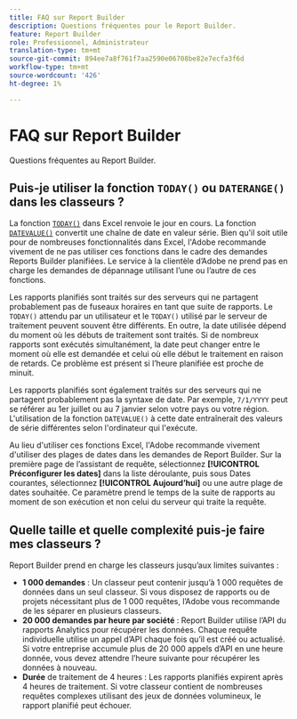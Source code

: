 ```yaml
---
title: FAQ sur Report Builder
description: Questions fréquentes pour le Report Builder.
feature: Report Builder
role: Professionnel, Administrateur
translation-type: tm+mt
source-git-commit: 894ee7a8f761f7aa2590e06708be82e7ecfa3f6d
workflow-type: tm+mt
source-wordcount: '426'
ht-degree: 1%

---
```



# FAQ sur Report Builder

Questions fréquentes au Report Builder.

## Puis-je utiliser la fonction `TODAY()` ou `DATERANGE()` dans les classeurs ?

La fonction [`TODAY()`](https://support.microsoft.com/en-us/office/today-function-5eb3078d-a82c-4736-8930-2f51a028fdd9) dans Excel renvoie le jour en cours. La fonction [`DATEVALUE()`](https://support.microsoft.com/en-us/office/datevalue-function-df8b07d4-7761-4a93-bc33-b7471bbff252) convertit une chaîne de date en valeur série. Bien qu&#39;il soit utile pour de nombreuses fonctionnalités dans Excel, l&#39;Adobe recommande vivement de ne pas utiliser ces fonctions dans le cadre des demandes Reports Builder planifiées. Le service à la clientèle d’Adobe ne prend pas en charge les demandes de dépannage utilisant l’une ou l’autre de ces fonctions.

Les rapports planifiés sont traités sur des serveurs qui ne partagent probablement pas de fuseaux horaires en tant que suite de rapports. Le `TODAY()` attendu par un utilisateur et le `TODAY()` utilisé par le serveur de traitement peuvent souvent être différents. En outre, la date utilisée dépend du moment où les débuts de traitement sont traités. Si de nombreux rapports sont exécutés simultanément, la date peut changer entre le moment où elle est demandée et celui où elle début le traitement en raison de retards. Ce problème est présent si l’heure planifiée est proche de minuit.

Les rapports planifiés sont également traités sur des serveurs qui ne partagent probablement pas la syntaxe de date. Par exemple, `7/1/YYYY` peut se référer au 1er juillet ou au 7 janvier selon votre pays ou votre région. L&#39;utilisation de la fonction `DATEVALUE()` à cette date entraînerait des valeurs de série différentes selon l&#39;ordinateur qui l&#39;exécute.

Au lieu d&#39;utiliser ces fonctions Excel, l&#39;Adobe recommande vivement d&#39;utiliser des plages de dates dans les demandes de Report Builder. Sur la première page de l’assistant de requête, sélectionnez **[!UICONTROL Préconfigurer les dates]** dans la liste déroulante, puis sous Dates courantes, sélectionnez **[!UICONTROL Aujourd’hui]** ou une autre plage de dates souhaitée. Ce paramètre prend le temps de la suite de rapports au moment de son exécution et non celui du serveur qui traite la requête.

## Quelle taille et quelle complexité puis-je faire mes classeurs ?

Report Builder prend en charge les classeurs jusqu’aux limites suivantes :

* **1 000 demandes** : Un classeur peut contenir jusqu’à 1 000 requêtes de données dans un seul classeur. Si vous disposez de rapports ou de projets nécessitant plus de 1 000 requêtes, l’Adobe vous recommande de les séparer en plusieurs classeurs.
* **20 000 demandes par heure par société** : Report Builder utilise l’API du rapports Analytics pour récupérer les données. Chaque requête individuelle utilise un appel d’API chaque fois qu’il est créé ou actualisé. Si votre entreprise accumule plus de 20 000 appels d’API en une heure donnée, vous devez attendre l’heure suivante pour récupérer les données à nouveau.
* **Durée** de traitement de 4 heures : Les rapports planifiés expirent après 4 heures de traitement. Si votre classeur contient de nombreuses requêtes complexes utilisant des jeux de données volumineux, le rapport planifié peut échouer.
